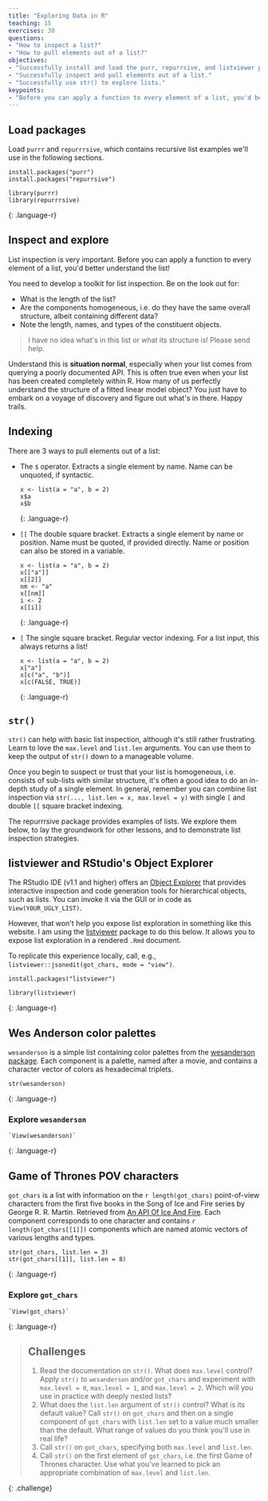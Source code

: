 ```yaml
---
title: "Exploring Data in R"
teaching: 15
exercises: 30
questions:
- "How to inspect a list?"
- "How to pull elements out of a list?"
objectives:
- "Successfully install and load the purr, repurrsive, and listviewer packages."
- "Successfully inspect and pull elements out of a list."
- "Successfully use str() to explore lists."
keypoints:
- "Before you can apply a function to every element of a list, you'd better understand the list!"
---
```


## Load packages

Load `purrr` and `repurrrsive`, which contains recursive list examples we'll use in the following sections.

~~~
install.packages("purr")
install.packages("repurrsive")

library(purrr)
library(repurrrsive)
~~~
{: .language-r}

## Inspect and explore

List inspection is very important. Before you can apply a function to every element of a list, you'd better understand the list!

You need to develop a toolkit for list inspection. Be on the look out for:

  * What is the length of the list?
  * Are the components homogeneous, i.e. do they have the same overall structure, albeit containing different data?
  * Note the length, names, and types of the constituent objects.
  
> I have no idea what's in this list or what its structure is! Please send help.

Understand this is **situation normal**, especially when your list comes from querying a poorly documented API. This is often true even when your list has been created completely within R. How many of us perfectly understand the structure of a fitted linear model object? You just have to embark on a voyage of discovery and figure out what's in there. Happy trails.

## Indexing

There are 3 ways to pull elements out of a list:

  * The `$` operator. Extracts a single element by name. Name can be unquoted, if syntactic.
    ~~~
    x <- list(a = "a", b = 2)
    x$a
    x$b
    ~~~
    {: .language-r}
    
  * `[[` The double square bracket. Extracts a single element by name or position. Name must be quoted, if provided directly. Name or position can also be stored in a variable.
    ~~~
    x <- list(a = "a", b = 2)
    x[["a"]]
    x[[2]]
    nm <- "a"
    x[[nm]]
    i <- 2
    x[[i]]
    ~~~
    {: .language-r}
    
  * `[` The single square bracket. Regular vector indexing. For a list input, this always returns a list!
    ~~~
    x <- list(a = "a", b = 2)
    x["a"]
    x[c("a", "b")]
    x[c(FALSE, TRUE)]
    ~~~
    {: .language-r}

## `str()`

`str()` can help with basic list inspection, although it's still rather frustrating. Learn to love the `max.level` and `list.len` arguments. You can use them to keep the output of `str()` down to a manageable volume.

Once you begin to suspect or trust that your list is homogeneous, i.e. consists of sub-lists with similar structure, it's often a good idea to do an in-depth study of a single element. In general, remember you can combine list inspection via `str(..., list.len = x, max.level = y)` with single `[` and double `[[` square bracket indexing.

The repurrrsive package provides examples of lists. We explore them below, to lay the groundwork for other lessons, and to demonstrate list inspection strategies.

## listviewer and RStudio's Object Explorer

The RStudio IDE (v1.1 and higher) offers an [Object Explorer](https://blog.rstudio.com/2017/08/22/rstudio-v1-1-preview-object-explorer/) that provides interactive inspection and code generation tools for hierarchical objects, such as lists. You can invoke it via the GUI or in code as `View(YOUR_UGLY_LIST)`.
 
However, that won't help you expose list exploration in something like this website. I am using the [listviewer](https://CRAN.R-project.org/package=listviewer) package to do this below. It allows you to expose list exploration in a rendered `.Rmd` document.

To replicate this experience locally, call, e.g., `listviewer::jsonedit(got_chars, mode = "view")`.

~~~
install.packages("listviewer")

library(listviewer)
~~~
{: .language-r}

## Wes Anderson color palettes

`wesanderson` is a simple list containing color palettes from the [wesanderson package](https://cran.r-project.org/package=wesanderson). Each component is a palette, named after a movie, and contains a character vector of colors as hexadecimal triplets.

~~~
str(wesanderson)
~~~
{: .language-r}

### Explore `wesanderson`

~~~
`View(wesanderson)`
~~~
{: .language-r}


## Game of Thrones POV characters

`got_chars` is a list with information on the `r length(got_chars)` point-of-view characters from the first five books in the Song of Ice and Fire series by George R. R. Martin. Retrieved from [An API Of Ice And Fire](https://anapioficeandfire.com). Each component corresponds to one character and contains `r length(got_chars[[1]])` components which are named atomic vectors of various lengths and types.

~~~
str(got_chars, list.len = 3)
str(got_chars[[1]], list.len = 8)
~~~
{: .language-r}

### Explore `got_chars`

~~~
`View(got_chars)`
~~~
{: .language-r}


> ## Challenges
>
> 1. Read the documentation on `str()`. What does `max.level` control? Apply `str()` to `wesanderson` and/or `got_chars` and experiment with `max.level = 0`, `max.level = 1`, and `max.level = 2`. Which will you use in practice with deeply nested lists?
> 2. What does the `list.len` argument of `str()` control? What is its default value? Call `str()` on `got_chars` and then on a single component of `got_chars` with `list.len` set to a value much smaller than the default. What range of values do you think you'll use in real life?
> 3. Call `str()` on `got_chars`, specifying both `max.level` and `list.len`.
> 4. Call `str()` on the first element of `got_chars`, i.e. the first Game of Thrones character. Use what you've learned to pick an appropriate combination of `max.level` and `list.len`.
>
{: .challenge}
